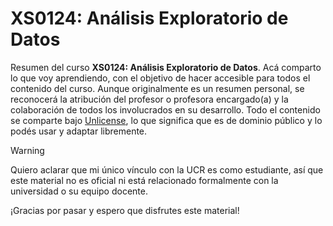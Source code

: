 # XS0124: Análisis Exploratorio de Datos

Resumen del curso **XS0124: Análisis Exploratorio de Datos**. Acá comparto lo que voy aprendiendo,
con el objetivo de hacer accesible para todos el contenido del curso. Aunque originalmente es un 
resumen personal, se reconocerá la atribución del profesor o profesora encargado(a) y la colaboración
de todos los involucrados en su desarrollo. Todo el contenido se comparte bajo [Unlicense](https://unlicense.org/),
lo que significa que es de dominio público y lo podés usar y adaptar libremente.

> [!WARNING]  
> Quiero aclarar que mi único vínculo con la UCR es como estudiante, así que este material no es oficial ni está relacionado formalmente con la universidad o su equipo docente.

¡Gracias por pasar y espero que disfrutes este material!
